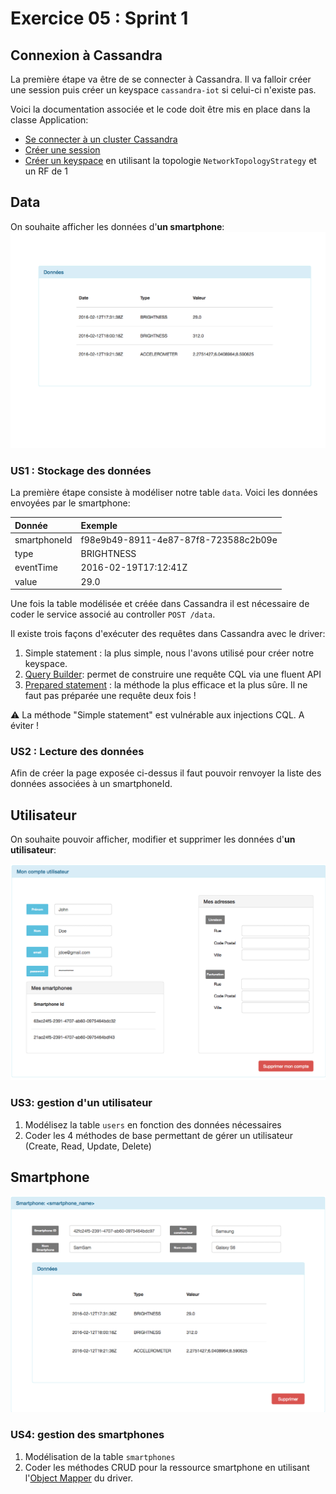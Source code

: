# Exercice 05 : Sprint 1

## Connexion à Cassandra

La première étape va être de se connecter à Cassandra. Il va falloir créer une session puis créer un keyspace `cassandra-iot` si celui-ci n'existe pas.

Voici la documentation associée et le code doit être mis en place dans la classe Application:
* [Se connecter à un cluster Cassandra](http://docs.datastax.com/en/developer/java-driver/3.0/java-driver/quick_start/qsSimpleClientCreate_t.html)
* [Créer une session](http://docs.datastax.com/en/developer/java-driver/3.0/java-driver/quick_start/qsSimpleClientAddSession_t.html)
* [Créer un keyspace](http://docs.datastax.com/en/cql/3.3/cql/cql_using/useExampleCreatingKeyspace.html) en utilisant la topologie `NetworkTopologyStrategy` et un RF de 1

## Data

On souhaite afficher les données d'**un smartphone**:
![Smartphone Data](https://raw.githubusercontent.com/mNantern/formation-cassandra/master/exercices/data/media/smartphone_data1.png)

### US1 : Stockage des données

La première étape consiste à modéliser notre table `data`. Voici les données envoyées par le smartphone:

| Donnée     | Exemple     |
| :------------- | :------------- |
| smartphoneId       | f98e9b49-8911-4e87-87f8-723588c2b09e       |
| type       | BRIGHTNESS       |
| eventTime       | 2016-02-19T17:12:41Z       |
| value       | 29.0      |

Une fois la table modélisée et créée dans Cassandra il est nécessaire de coder le service associé au controller `POST /data`.

Il existe trois façons d'exécuter des requêtes dans Cassandra avec le driver:
1. Simple statement : la plus simple, nous l'avons utilisé pour créer notre keyspace.
2. [Query Builder](https://docs.datastax.com/en/developer/java-driver/3.0/java-driver/reference/queryBuilder_r.html): permet de construire une requête CQL via une fluent API
3. [Prepared statement](http://docs.datastax.com/en/developer/java-driver/3.0/java-driver/quick_start/qsSimpleClientBoundStatements_t.html) : la méthode la plus efficace et la plus sûre. Il ne faut pas préparée une requête deux fois !

:warning: La méthode "Simple statement" est vulnérable aux injections CQL. A éviter !

### US2 : Lecture des données

Afin de créer la page exposée ci-dessus il faut pouvoir renvoyer la liste des données associées à un smartphoneId.

## Utilisateur

On souhaite pouvoir afficher, modifier et supprimer les données d'**un utilisateur**:

![User Data](https://raw.githubusercontent.com/mNantern/formation-cassandra/master/exercices/data/media/user1.png)

### US3: gestion d'un utilisateur

1. Modélisez la table `users` en fonction des données nécessaires
2. Coder les 4 méthodes de base permettant de gérer un utilisateur (Create, Read, Update, Delete)

## Smartphone

![Smartphone Details](https://raw.githubusercontent.com/mNantern/formation-cassandra/master/exercices/data/media/smartphone_details.png)

### US4: gestion des smartphones

1. Modélisation de la table `smartphones`
2. Coder les méthodes CRUD pour la ressource smartphone en utilisant l'[Object Mapper](https://docs.datastax.com/en/latest-java-driver/java-driver/reference/crudOperations.html) du driver.
